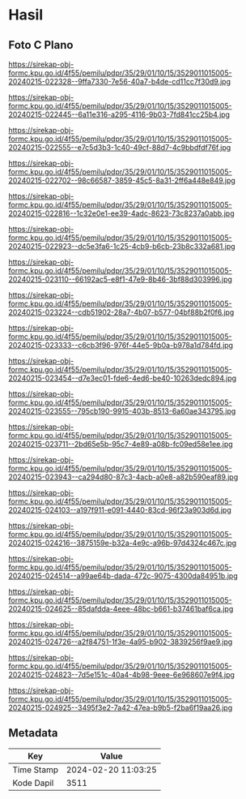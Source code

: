 # Hasil

## Foto C Plano

https://sirekap-obj-formc.kpu.go.id/4f55/pemilu/pdpr/35/29/01/10/15/3529011015005-20240215-022328--9ffa7330-7e56-40a7-b4de-cd11cc7f30d9.jpg

https://sirekap-obj-formc.kpu.go.id/4f55/pemilu/pdpr/35/29/01/10/15/3529011015005-20240215-022445--6a11e316-a295-4116-9b03-7fd841cc25b4.jpg

https://sirekap-obj-formc.kpu.go.id/4f55/pemilu/pdpr/35/29/01/10/15/3529011015005-20240215-022555--e7c5d3b3-1c40-49cf-88d7-4c9bbdfdf76f.jpg

https://sirekap-obj-formc.kpu.go.id/4f55/pemilu/pdpr/35/29/01/10/15/3529011015005-20240215-022702--98c66587-3859-45c5-8a31-2ff6a448e849.jpg

https://sirekap-obj-formc.kpu.go.id/4f55/pemilu/pdpr/35/29/01/10/15/3529011015005-20240215-022816--1c32e0e1-ee39-4adc-8623-73c8237a0abb.jpg

https://sirekap-obj-formc.kpu.go.id/4f55/pemilu/pdpr/35/29/01/10/15/3529011015005-20240215-022923--dc5e3fa6-1c25-4cb9-b6cb-23b8c332a681.jpg

https://sirekap-obj-formc.kpu.go.id/4f55/pemilu/pdpr/35/29/01/10/15/3529011015005-20240215-023110--66192ac5-e8f1-47e9-8b46-3bf88d303996.jpg

https://sirekap-obj-formc.kpu.go.id/4f55/pemilu/pdpr/35/29/01/10/15/3529011015005-20240215-023224--cdb51902-28a7-4b07-b577-04bf88b2f0f6.jpg

https://sirekap-obj-formc.kpu.go.id/4f55/pemilu/pdpr/35/29/01/10/15/3529011015005-20240215-023333--c6cb3f96-976f-44e5-9b0a-b978a1d784fd.jpg

https://sirekap-obj-formc.kpu.go.id/4f55/pemilu/pdpr/35/29/01/10/15/3529011015005-20240215-023454--d7e3ec01-fde6-4ed6-be40-10263dedc894.jpg

https://sirekap-obj-formc.kpu.go.id/4f55/pemilu/pdpr/35/29/01/10/15/3529011015005-20240215-023555--795cb190-9915-403b-8513-6a60ae343795.jpg

https://sirekap-obj-formc.kpu.go.id/4f55/pemilu/pdpr/35/29/01/10/15/3529011015005-20240215-023711--2bd65e5b-95c7-4e89-a08b-fc09ed58e1ee.jpg

https://sirekap-obj-formc.kpu.go.id/4f55/pemilu/pdpr/35/29/01/10/15/3529011015005-20240215-023943--ca294d80-87c3-4acb-a0e8-a82b590eaf89.jpg

https://sirekap-obj-formc.kpu.go.id/4f55/pemilu/pdpr/35/29/01/10/15/3529011015005-20240215-024103--a197f911-e091-4440-83cd-96f23a903d6d.jpg

https://sirekap-obj-formc.kpu.go.id/4f55/pemilu/pdpr/35/29/01/10/15/3529011015005-20240215-024216--3875159e-b32a-4e9c-a96b-97d4324c467c.jpg

https://sirekap-obj-formc.kpu.go.id/4f55/pemilu/pdpr/35/29/01/10/15/3529011015005-20240215-024514--a99ae64b-dada-472c-9075-4300da84951b.jpg

https://sirekap-obj-formc.kpu.go.id/4f55/pemilu/pdpr/35/29/01/10/15/3529011015005-20240215-024625--85dafdda-4eee-48bc-b661-b37461baf6ca.jpg

https://sirekap-obj-formc.kpu.go.id/4f55/pemilu/pdpr/35/29/01/10/15/3529011015005-20240215-024726--a2f84751-1f3e-4a95-b902-3839256f9ae9.jpg

https://sirekap-obj-formc.kpu.go.id/4f55/pemilu/pdpr/35/29/01/10/15/3529011015005-20240215-024823--7d5e151c-40a4-4b98-9eee-6e968607e9f4.jpg

https://sirekap-obj-formc.kpu.go.id/4f55/pemilu/pdpr/35/29/01/10/15/3529011015005-20240215-024925--3495f3e2-7a42-47ea-b9b5-f2ba6f19aa26.jpg


## Metadata

| Key        | Value               |
| ---------- | ------------------- |
| Time Stamp | 2024-02-20 11:03:25 |
| Kode Dapil | 3511                |



